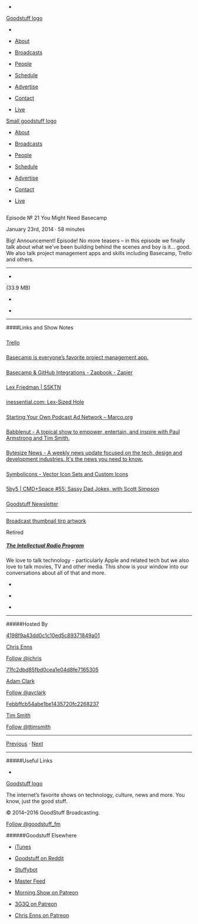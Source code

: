 

-
[Goodstuff logo](http://www.goodstuff.fm/)[](/assets/goodstuff_logo-17c1fe6f378352de5d7345f76152130b.svg)

-


-  [About](/about)

-  [Broadcasts](/broadcasts)

-  [People](/people)

-  [Schedule](/schedule)

-  [Advertise](/advertise)

-  [Contact](/contact)

-  [Live](/live)


[Small goodstuff logo](http://www.goodstuff.fm/)[](/assets/small_goodstuff_logo-bf032e72b9ec41494f4d90905f1ad619.svg)


-  [About](/about)

-  [Broadcasts](/broadcasts)

-  [People](/people)

-  [Schedule](/schedule)

-  [Advertise](/advertise)

-  [Contact](/contact)

-  [Live](/live)


##
Episode № 21
You Might Need Basecamp


January 23rd, 2014
&middot;
58
minutes


Big! Announcement! Episode! No more teasers – in this episode we finally talk about what we’ve been building behind the scenes and boy is it… good. We also talk project management apps and skills including Basecamp, Trello and others.


------------------------------


-
[](https://goodstuffs3.s3.amazonaws.com/uploads/tirp-21.mp3)(33.9 MB)

-
[](http://twitter.com/intent/tweet?text=The%20Intellectual%20Radio%20Program%20%E2%84%96%2021%20on%20@goodstuff_fm%20-%20http://goodstuff.fm/tirp/21)

-
[](http://www.facebook.com/sharer/sharer.php?u=http://goodstuff.fm/tirp/21)


------------------------------


####Links and Show Notes

#####
[Trello](https://trello.com/)


#####
[Basecamp is everyone’s favorite project management app.](https://basecamp.com/)


#####
[Basecamp & GitHub Integrations - Zapbook - Zapier](https://zapier.com/zapbook/basecamp/github/)


#####
[Lex Friedman | SSKTN](http://www.ssktn.com/smym/lex-friedman/)


#####
[inessential.com: Lex-Sized Hole](http://inessential.com/2014/01/21/lex-sized_hole)


#####
[Starting Your Own Podcast Ad Network – Marco.org](http://www.marco.org/2014/01/22/podcast-ad-network)


#####
[Babblenut - A topical show to empower, entertain, and inspire with Paul Armstrong and Tim Smith.](http://babblenut.com/)


#####
[Bytesize News - A weekly news update focused on the tech, design and development industries. It's the news you need to know.](http://bytesizenews.co/)


#####
[Symbolicons - Vector Icon Sets and Custom Icons](http://symbolicons.com/)


#####
[5by5 | CMD+Space #55: Sassy Dad Jokes, with Scott Simpson](http://5by5.tv/cmdspace/55)


#####
[Goodstuff Newsletter](http://goodstuff.us3.list-manage.com/subscribe?u=d0d807d6f1605d1ce67ada75a&id=4492ef6e0d)


------------------------------


[Broadcast thumbnail tirp artwork](/tirp)[](https://goodstuffs3.s3.amazonaws.com/uploads/broadcast/image/15/broadcast_thumbnail_tirp_artwork.png)

Retired


##### [The Intellectual Radio Program](/tirp)


We love to talk technology - particularly Apple and related tech but we also love to talk movies, TV and other media. This show is your window into our conversations about all of that and more.

-
[](https://itunes.apple.com/us/podcast/intellectual-radio-program/id682246844)

-
[](/tirp/feed)

-
[](mailto:chris@goodstuff.fm?cc=sponsorship%40goodstuff.fm&subject=%5BGoodStuff%20FM%5D%20Sponsorship%20Inquiry%20for%20The%20Intellectual%20Radio%20Program)


------------------------------


#####Hosted By


[4198f9a43dd0c1c10ed5c89371849a01](/people/chris-enns)[](http://gravatar.com/avatar/4198f9a43dd0c1c10ed5c89371849a01.png?s=300&r=pg)

[Chris Enns](/people/chris-enns)


[Follow @ichris](https://twitter.com/ichris)


[71fc2dbd85fbd0cea1e04d8fe7165305](/people/avclark)[](http://gravatar.com/avatar/71fc2dbd85fbd0cea1e04d8fe7165305.png?s=300&r=pg)

[Adam Clark](/people/avclark)


[Follow @avclark](https://twitter.com/avclark)


[Febbffcb54abe1be1435720fc2268237](/people/ttimsmith)[](http://gravatar.com/avatar/febbffcb54abe1be1435720fc2268237.png?s=300&r=pg)

[Tim Smith](/people/ttimsmith)


[Follow @ttimsmith](https://twitter.com/ttimsmith)


------------------------------


[Previous](/tirp/20)
&middot;
[Next](/tirp/22)


------------------------------


#####Useful Links

-
[](mailto:chris@goodstuff.fm?subject=%5BGoodstuff%20FM%5D%20Feedback%20for%20The%20Intellectual%20Radio%20Program)


[Goodstuff logo](http://www.goodstuff.fm/)[](/assets/goodstuff_logo-17c1fe6f378352de5d7345f76152130b.svg)


The internet’s favorite shows on technology, culture, news and more. You know, just the good stuff.


&copy; 2014&ndash;2016 GoodStuff Broadcasting.

[Follow @goodstuff_fm](https://twitter.com/goodstufffm)


######Goodstuff Elsewhere

-  [iTunes](https://itunes.apple.com/us/artist/goodstuff-fm/id843385597?mt=2)

-  [Goodstuff on Reddit](https://www.reddit.com/r/Goodstuff_fm/)

-  [Stuffybot](http://stuffybot.goodstuff.fm)

-  [Master Feed](/master/feed)

-  [Morning Show on Patreon](https://www.patreon.com/morningshow)

-  [3G3Q on Patreon](https://www.patreon.com/3g3q)

-  [Chris Enns on Patreon](https://www.patreon.com/ichris)

